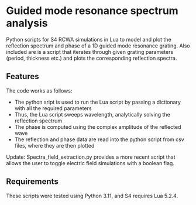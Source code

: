 # Guided mode resonance spectrum analysis
Python scripts for S4 RCWA simulations in Lua to model and plot the reflection spectrum and phase of a 1D guided mode resonance grating. Also included are is a script that iterates through given grating parameters (period, thickness etc.) and plots the corresponding reflection spectra.

## Features
The code works as follows:
* The python sript is used to run the Lua script by passing a dictionary with all the required parameters
* Thus, the Lua script sweeps wavelength, analytically solving the reflection spectrum
* The phase is computed using the complex amplitude of the reflected wave
* The reflection and phase data are read into the python script from csv files, where they are then plotted

Update: Spectra_field_extraction.py provides a more recent script that allows the user to toggle electric field simulations with a boolean flag.

## Requirements
These scripts were tested using Python 3.11, and S4 requires Lua 5.2.4.
